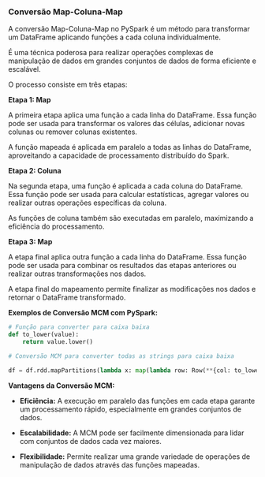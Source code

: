 ### Conversão Map-Coluna-Map

A conversão Map-Coluna-Map no PySpark é um método para transformar um DataFrame aplicando funções a cada coluna individualmente.

É uma técnica poderosa para realizar operações complexas de manipulação de dados em grandes conjuntos de dados de forma eficiente e escalável.

O processo consiste em três etapas:

**Etapa 1: Map**

A primeira etapa aplica uma função a cada linha do DataFrame. Essa função pode ser usada para transformar os valores das células, adicionar novas colunas ou remover colunas existentes.

A função mapeada é aplicada em paralelo a todas as linhas do DataFrame, aproveitando a capacidade de processamento distribuído do Spark.

**Etapa 2: Coluna**

Na segunda etapa, uma função é aplicada a cada coluna do DataFrame. Essa função pode ser usada para calcular estatísticas, agregar valores ou realizar outras operações específicas da coluna.

As funções de coluna também são executadas em paralelo, maximizando a eficiência do processamento.

**Etapa 3: Map**

A etapa final aplica outra função a cada linha do DataFrame. Essa função pode ser usada para combinar os resultados das etapas anteriores ou realizar outras transformações nos dados.

A etapa final do mapeamento permite finalizar as modificações nos dados e retornar o DataFrame transformado.

**Exemplos de Conversão MCM com PySpark:**

```python
# Função para converter para caixa baixa
def to_lower(value):
    return value.lower()

# Conversão MCM para converter todas as strings para caixa baixa

df = df.rdd.mapPartitions(lambda x: map(lambda row: Row(**{col: to_lower(row[col]) for col in row}), x)).toDF()
```

**Vantagens da Conversão MCM:**

- **Eficiência:** A execução em paralelo das funções em cada etapa garante um processamento rápido, especialmente em grandes conjuntos de dados.

- **Escalabilidade:** A MCM pode ser facilmente dimensionada para lidar com conjuntos de dados cada vez maiores.

- **Flexibilidade:** Permite realizar uma grande variedade de operações de manipulação de dados através das funções mapeadas.